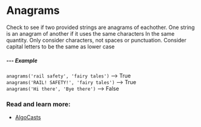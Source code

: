 # Anagrams

Check to see if two provided strings are anagrams of eachother. One string is an anagram of another if it uses the same characters
In the same quantity. Only consider characters, not spaces or punctuation. Consider capital letters to be the same as lower case

##### --- Example

`anagrams('rail safety', 'fairy tales')` --> True<br />
`anagrams('RAIL! SAFETY!', 'fairy tales')` --> True<br />
`anagrams('Hi there', 'Bye there')` --> False

### Read and learn more:

- [AlgoCasts](https://github.com/StephenGrider/AlgoCasts)
